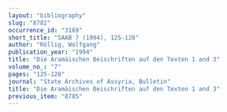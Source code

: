 ```yaml
---
layout: "bibliography"
slug: "8782"
occurrence_id: "3169"
short_title: "SAAB 7 (1994), 125-128"
author: "Röllig, Wolfgang"
publication_year: "1994"
title: "Die Aramäischen Beischriften auf den Texten 1 and 3"
volume_no_: "7"
pages: "125-128"
journal: "State Archives of Assyria, Bulletin"
title: "Die Aramäischen Beischriften auf den Texten 1 and 3"
previous_item: "8785"
---
```

